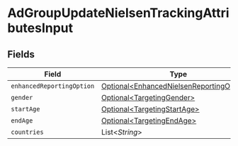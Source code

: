 # AdGroupUpdateNielsenTrackingAttributesInput


## Fields

| Field                                                                                                    | Type                                                                                                     | Required                                                                                                 | Description                                                                                              |
| -------------------------------------------------------------------------------------------------------- | -------------------------------------------------------------------------------------------------------- | -------------------------------------------------------------------------------------------------------- | -------------------------------------------------------------------------------------------------------- |
| `enhancedReportingOption`                                                                                | [Optional\<EnhancedNielsenReportingOptions>](../../models/components/EnhancedNielsenReportingOptions.md) | :heavy_minus_sign:                                                                                       | N/A                                                                                                      |
| `gender`                                                                                                 | [Optional\<TargetingGender>](../../models/components/TargetingGender.md)                                 | :heavy_minus_sign:                                                                                       | N/A                                                                                                      |
| `startAge`                                                                                               | [Optional\<TargetingStartAge>](../../models/components/TargetingStartAge.md)                             | :heavy_minus_sign:                                                                                       | N/A                                                                                                      |
| `endAge`                                                                                                 | [Optional\<TargetingEndAge>](../../models/components/TargetingEndAge.md)                                 | :heavy_minus_sign:                                                                                       | N/A                                                                                                      |
| `countries`                                                                                              | List\<*String*>                                                                                          | :heavy_minus_sign:                                                                                       | N/A                                                                                                      |